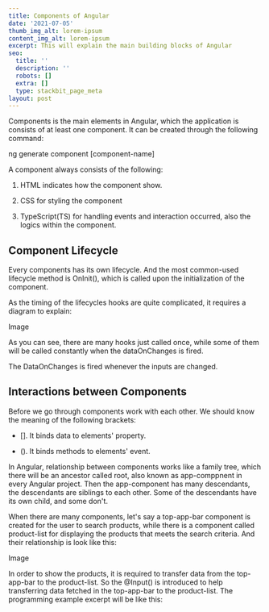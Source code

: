 ```yaml
---
title: Components of Angular
date: '2021-07-05'
thumb_img_alt: lorem-ipsum
content_img_alt: lorem-ipsum
excerpt: This will explain the main building blocks of Angular
seo:
  title: ''
  description: ''
  robots: []
  extra: []
  type: stackbit_page_meta
layout: post
---
```

Components is the main elements in Angular, which the application is consists of at least one component. It can be created through the following command:

ng generate component \[component-name]

A component always consists of the following:

1.  HTML indicates how the component show.

2.  CSS for styling the component

3.  TypeScript(TS) for handling events and interaction occurred, also the logics within the component.

## Component Lifecycle

Every components has its own lifecycle. And the most common-used lifecycle method is OnInit(), which is called upon the initialization of the component.

As the timing of the lifecycles hooks are quite complicated, it requires a diagram to explain:

Image

As you can see, there are many hooks just called once, while some of them will be called constantly when the dataOnChanges is fired.

The DataOnChanges is fired whenever the inputs are changed.

## Interactions between Components

Before we go through components work with each other. We should know the meaning of the following brackets:

*   \[]. It binds data to elements' property.

*   (). It binds methods to elements' event.

In Angular, relationship between components works like a family tree, which there will be an ancestor called root, also known as app-comppnent in every Angular project. Then the app-component has many descendants, the descendants are siblings to each other. Some of the descendants have its own child, and some don't.

When there are many components, let's say a top-app-bar component is created for the user to search products, while there is a component called product-list for displaying the products that meets the search criteria. And their relationship is look like this:

Image

In order to show the products, it is required to transfer data from the top-app-bar to the product-list. So the @Input() is introduced to help transferring data fetched in the top-app-bar to the product-list. The programming example excerpt will be like this:
